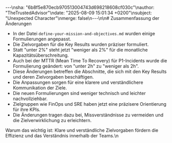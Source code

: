 ---\nsha: "6b8f5e870ecb970513004743d698218608cf030c"\nauthor: "TheTrustedAdvisor"\ndate: "2025-08-09 15:01:34 +0200"\nsubject: "Unexpected Character"\nmerge: false\n---\n\n# Zusammenfassung der Änderungen

- In der Datei `define-your-mission-and-objectives.md` wurden einige Formulierungen angepasst.
- Die Zielvorgaben für die Key Results wurden präziser formuliert.
- Statt "unter 2%" steht jetzt "weniger als 2%" für die monatliche Kapazitätsüberschreitung.
- Auch bei der MTTR (Mean Time To Recovery) für P1-Incidents wurde die Formulierung geändert: von "unter 2h" zu "weniger als 2h".
- Diese Änderungen betreffen die Abschnitte, die sich mit den Key Results und deren Zielvorgaben beschäftigen.
- Die Anpassungen sorgen für eine klarere und verständlichere Kommunikation der Ziele.
- Die neuen Formulierungen sind weniger technisch und leichter nachvollziehbar.
- Zielgruppen wie FinOps und SRE haben jetzt eine präzisere Orientierung für ihre KPIs.
- Die Änderungen tragen dazu bei, Missverständnisse zu vermeiden und die Zielverwirklichung zu erleichtern.

Warum das wichtig ist: Klare und verständliche Zielvorgaben fördern die Effizienz und das Verständnis innerhalb der Teams.\n